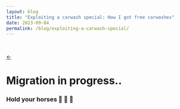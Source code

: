```yaml
---
layout: blog
title: "Exploiting a carwash special: How I got free carwashes"
date: 2023-09-04
permalink: /blog/exploiting-a-carwash-special/
---
```


<br/>

[←](/blog)

# Migration in progress..

### Hold your horses 🐎 🐴 🏇